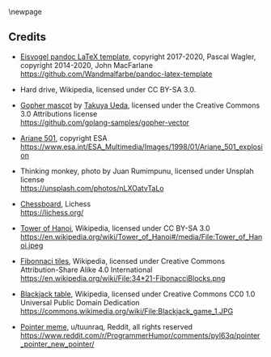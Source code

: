 \newpage
## Credits

* [Eisvogel pandoc LaTeX template](https://github.com/Wandmalfarbe/pandoc-latex-template), copyright 2017-2020, Pascal Wagler, copyright 2014-2020, John MacFarlane \
https://github.com/Wandmalfarbe/pandoc-latex-template

* Hard drive, Wikipedia, licensed under CC BY-SA 3.0.

* [Gopher mascot](https://github.com/golang-samples/gopher-vector) by [Takuya Ueda](https://twitter.com/tenntenn), licensed under the Creative Commons 3.0 Attributions license\
https://github.com/golang-samples/gopher-vector

* [Ariane 501](https://www.esa.int/ESA_Multimedia/Images/1998/01/Ariane_501_explosion), copyright ESA \
https://www.esa.int/ESA_Multimedia/Images/1998/01/Ariane_501_explosion

* Thinking monkey, photo by Juan Rumimpunu, licensed under Unsplah license \
https://unsplash.com/photos/nLXOatvTaLo

* [Chessboard](https://lichess.org/), Lichess \
https://lichess.org/

* [Tower of Hanoi](https://en.wikipedia.org/wiki/Tower_of_Hanoi#/media/File:Tower_of_Hanoi.jpeg), Wikipedia, licensed under CC BY-SA 3.0 \
https://en.wikipedia.org/wiki/Tower_of_Hanoi#/media/File:Tower_of_Hanoi.jpeg

* [Fibonnaci tiles](https://en.wikipedia.org/wiki/File:34*21-FibonacciBlocks.png), Wikipedia, licensed under Creative Commons Attribution-Share Alike 4.0 International \
https://en.wikipedia.org/wiki/File:34*21-FibonacciBlocks.png

* [Blackjack table](https://commons.wikimedia.org/wiki/File:Blackjack_game_1.JPG), Wikipedia, licensed under Creative Commons CC0 1.0 Universal Public Domain Dedication \
https://commons.wikimedia.org/wiki/File:Blackjack_game_1.JPG

* [Pointer meme](https://www.reddit.com/r/ProgrammerHumor/comments/pyl63q/pointer_pointer_new_pointer/?rdt=40822), u/tuunraq, Reddit, all rights reserved \
https://www.reddit.com/r/ProgrammerHumor/comments/pyl63q/pointer_pointer_new_pointer/
